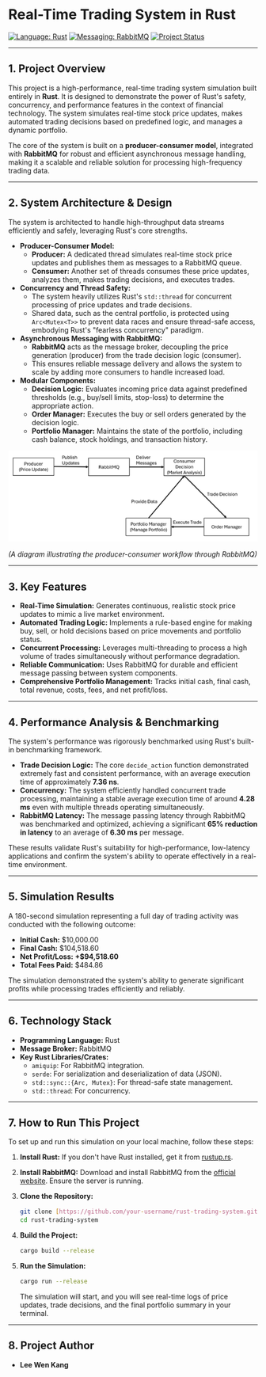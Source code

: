 # Real-Time Trading System in Rust

[![Language: Rust](https://img.shields.io/badge/Language-Rust-orange.svg?style=for-the-badge&logo=rust)](https://www.rust-lang.org/)
[![Messaging: RabbitMQ](https://img.shields.io/badge/Messaging-RabbitMQ-FF6600.svg?style=for-the-badge&logo=rabbitmq)](https://www.rabbitmq.com/)
[![Project Status](https://img.shields.io/badge/Status-Complete-brightgreen.svg?style=for-the-badge)](https://www.repostatus.org/#inactive)

---

## 1. Project Overview

This project is a high-performance, real-time trading system simulation built entirely in **Rust**. It is designed to demonstrate the power of Rust's safety, concurrency, and performance features in the context of financial technology. The system simulates real-time stock price updates, makes automated trading decisions based on predefined logic, and manages a dynamic portfolio.

The core of the system is built on a **producer-consumer model**, integrated with **RabbitMQ** for robust and efficient asynchronous message handling, making it a scalable and reliable solution for processing high-frequency trading data.

---

## 2. System Architecture & Design

The system is architected to handle high-throughput data streams efficiently and safely, leveraging Rust's core strengths.

* **Producer-Consumer Model:**
    * **Producer:** A dedicated thread simulates real-time stock price updates and publishes them as messages to a RabbitMQ queue.
    * **Consumer:** Another set of threads consumes these price updates, analyzes them, makes trading decisions, and executes trades.
* **Concurrency and Thread Safety:**
    * The system heavily utilizes Rust's `std::thread` for concurrent processing of price updates and trade decisions.
    * Shared data, such as the central portfolio, is protected using `Arc<Mutex<T>>` to prevent data races and ensure thread-safe access, embodying Rust's "fearless concurrency" paradigm.
* **Asynchronous Messaging with RabbitMQ:**
    * **RabbitMQ** acts as the message broker, decoupling the price generation (producer) from the trade decision logic (consumer).
    * This ensures reliable message delivery and allows the system to scale by adding more consumers to handle increased load.
* **Modular Components:**
    * **Decision Logic:** Evaluates incoming price data against predefined thresholds (e.g., buy/sell limits, stop-loss) to determine the appropriate action.
    * **Order Manager:** Executes the buy or sell orders generated by the decision logic.
    * **Portfolio Manager:** Maintains the state of the portfolio, including cash balance, stock holdings, and transaction history.

![System Workflow](./assets/workflow.png)

*(A diagram illustrating the producer-consumer workflow through RabbitMQ)*

---

## 3. Key Features

* **Real-Time Simulation:** Generates continuous, realistic stock price updates to mimic a live market environment.
* **Automated Trading Logic:** Implements a rule-based engine for making buy, sell, or hold decisions based on price movements and portfolio status.
* **Concurrent Processing:** Leverages multi-threading to process a high volume of trades simultaneously without performance degradation.
* **Reliable Communication:** Uses RabbitMQ for durable and efficient message passing between system components.
* **Comprehensive Portfolio Management:** Tracks initial cash, final cash, total revenue, costs, fees, and net profit/loss.

---

## 4. Performance Analysis & Benchmarking

The system's performance was rigorously benchmarked using Rust's built-in benchmarking framework.

* **Trade Decision Logic:** The core `decide_action` function demonstrated extremely fast and consistent performance, with an average execution time of approximately **7.36 ns**.
* **Concurrency:** The system efficiently handled concurrent trade processing, maintaining a stable average execution time of around **4.28 ms** even with multiple threads operating simultaneously.
* **RabbitMQ Latency:** The message passing latency through RabbitMQ was benchmarked and optimized, achieving a significant **65% reduction in latency** to an average of **6.30 ms** per message.

These results validate Rust's suitability for high-performance, low-latency applications and confirm the system's ability to operate effectively in a real-time environment.

---

## 5. Simulation Results

A 180-second simulation representing a full day of trading activity was conducted with the following outcome:

* **Initial Cash:** $10,000.00
* **Final Cash:** $104,518.60
* **Net Profit/Loss:** **+$94,518.60**
* **Total Fees Paid:** $484.86

The simulation demonstrated the system's ability to generate significant profits while processing trades efficiently and reliably.

---

## 6. Technology Stack

* **Programming Language:** Rust
* **Message Broker:** RabbitMQ
* **Key Rust Libraries/Crates:**
    * `amiquip`: For RabbitMQ integration.
    * `serde`: For serialization and deserialization of data (JSON).
    * `std::sync::{Arc, Mutex}`: For thread-safe state management.
    * `std::thread`: For concurrency.

---

## 7. How to Run This Project

To set up and run this simulation on your local machine, follow these steps:

1.  **Install Rust:** If you don't have Rust installed, get it from [rustup.rs](https://rustup.rs/).

2.  **Install RabbitMQ:** Download and install RabbitMQ from the [official website](https://www.rabbitmq.com/download.html). Ensure the server is running.

3.  **Clone the Repository:**
    ```bash
    git clone [https://github.com/your-username/rust-trading-system.git](https://github.com/your-username/rust-trading-system.git)
    cd rust-trading-system
    ```

4.  **Build the Project:**
    ```bash
    cargo build --release
    ```

5.  **Run the Simulation:**
    ```bash
    cargo run --release
    ```
    The simulation will start, and you will see real-time logs of price updates, trade decisions, and the final portfolio summary in your terminal.

---

## 8. Project Author

* **Lee Wen Kang**
